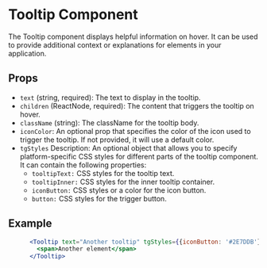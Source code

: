 # Tooltip Component

The Tooltip component displays helpful information on hover. It can be used to provide additional context or explanations for elements in your application.

## Props

- `text` (string, required): The text to display in the tooltip.
- `children` (ReactNode, required): The content that triggers the tooltip on hover.
- `className` (string): The className for the tooltip body.
- `iconColor`: An optional prop that specifies the color of the icon used to trigger the tooltip. If not provided, it will use a default color.
- `tgStyles` Description: An optional object that allows you to specify platform-specific CSS styles for different parts of the tooltip component. It can contain the following properties:
  - `tooltipText:` CSS styles for the tooltip text.
  - `tooltipInner:` CSS styles for the inner tooltip container.
  - `iconButton:` CSS styles or a color for the icon button.
  - `button:` CSS styles for the trigger button.
 
## Example

```jsx
      <Tooltip text="Another tooltip" tgStyles={{iconButton: '#2E7DDB'}}>
        <span>Another element</span>
      </Tooltip>
```
